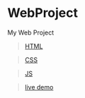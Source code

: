 # WebProject

My Web Project

>[HTML](https://github.com/shreyash00007/WebProject1/blob/main/index.html)

>[CSS](https://github.com/shreyash00007/WebProject1/blob/main/style.css)

>[JS](https://github.com/shreyash00007/WebProject1/blob/main/app.js)

>[live demo]()

<!-- link- https://shreyash00007.github.io/WebProjects-navbars/  -->
